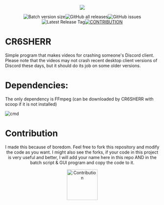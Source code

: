 <p align=center>
  <a href="https://github.com/mariangXzyy/CR6SHERR"><img src="https://github.com/mariangXzyy/CR6SHERR/blob/9c48c7b309b5dccea2c2a1755dc636699ec85559/logo.png"></a>
</p>
<p align=center>
  <img alt="Batch version size" src="https://img.shields.io/github/size/mariangXzyy/CR6SHERR/cr6sherr.bat?label=Batch%20Version%20Size&style=for-the-badge"><img alt="GitHub all releases" src="https://img.shields.io/github/downloads/mariangXzyy/CR6SHERR/total?style=for-the-badge"><img alt="GitHub issues" src="https://img.shields.io/github/issues/mariangXzyy/CR6SHERR?style=for-the-badge"><img alt="Latest Release Tag" src="https://img.shields.io/github/v/tag/mariangxzyy/cr6sherr?label=latest%20release&style=for-the-badge"><a href="https://github.com/mariangXzyy/CR6SHERR/tree/main#contribution"><img alt="CONTRIBUTION" src="https://img.shields.io/badge/%20-CONTRIBUTION-5865F2?style=for-the-badge&logo=github"></a>
</p>

# CR6SHERR
Simple program that makes videos for crashing someone's Discord client.
Please note that the videos may not crash recent desktop client versions of Discord these days, but it should do its job on some older versions.

# Dependencies:
The only dependency is FFmpeg (can be downloaded by CR6SHERR with scoop if it is not installed)

![cmd](https://github.com/mariangXzyy/CR6SHERR/assets/107469245/93070f70-9e12-4ecb-b87d-6a9d4c28d103)

# Contribution
<p align=center>I made this because of boredom. Feel free to fork this repository and modify the code as you want. I might also see the forks, if your code in this project is very useful and better, I will add your name here in this repo AND in the batch script & GUI program and copy the code to it.</p>
<p align=center><img alt="Contribution" src="https://cdn-icons-png.flaticon.com/512/5520/5520859.png" width=100 height=100></p>
